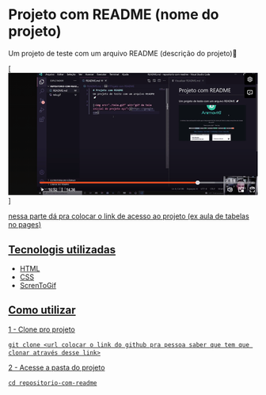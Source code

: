 # Projeto com README (nome do projeto)
Um projeto de teste com um arquivo README (descrição do projeto)🎉

[<a href="https://sarahdev89.github.io/aula-tabela-dev-em-dobro" target="_blank"><img src="./aula readme.gif" alt="gif da tela aula readme dev quest">]
  
nessa parte dá pra colocar o link de acesso ao projeto (ex aula de tabelas no pages)

## Tecnologis utilizadas
- HTML
- CSS
- ScrenToGif

## Como utilizar

1 - Clone pro projeto
```
git clone <url colocar o link do github pra pessoa saber que tem que clonar através desse link>
```

2 - Acesse a pasta do projeto
```
cd repositorio-com-readme
```
